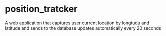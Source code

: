 # position_tratcker
A web application that captures user current location by longtudu and latitude and sends to the database updates automatically every 20 seconds
